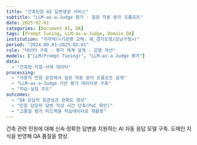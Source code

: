 ```yaml
---
title: "건축민원 AI 답변생성 서비스"
subtitle: "LLM-as-a-Judge 평가 · 질문 자동 분리 프롬프트"
date: 2025-02-01
categories: [Document AI, QA]
tags: [Prompt Tuning, LLM-as-a-Judge, Domain QA]
institution: "지자체(<기관명 교체: 예_경기도청/강남구청>)"
period: "2024.09.01–2025.02.01"
role: "데이터 구축 · 평가 체계 설계 · 모델 개선"
models: ["LLM(Prompt Tuning)", "LLM-as-a-Judge 평가"]
data:
  - "건축법·지침·사례 데이터"
processing:
  - "사용자 민원 문장에서 질문 자동 분리 프롬프트 설계"
  - "LLM-as-a-Judge 기반 평가 데이터셋 구축"
  - "학습·실험 주도"
outcomes:
  - "QA 응답의 일관성과 정확도 향상"
  - "민원 담당자 답변 작성 시간 단축(PoC 확인)"
  - "고품질 평가 피드백을 학습데이터로 재활용"
---
```


건축 관련 민원에 대해 신속·정확한 답변을 지원하는 AI 자동 응답 모델 구축. 도메인 지식을 반영해 QA 품질을 향상.

